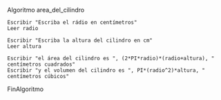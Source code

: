 
Algoritmo area_del_cilindro

	Escribir "Escriba el rádio en centímetros"
	Leer radio 
	
	Escribir "Escriba la altura del cilindro en cm"
	Leer altura
	
	Escribir "el área del cilindro es ", (2*PI*radio)*(radio+altura), " centímetros cuadrados"
	Escribir "y el volumen del cilindro es ", PI*(radio^2)*altura, " centímetros cúbicos"
FinAlgoritmo
